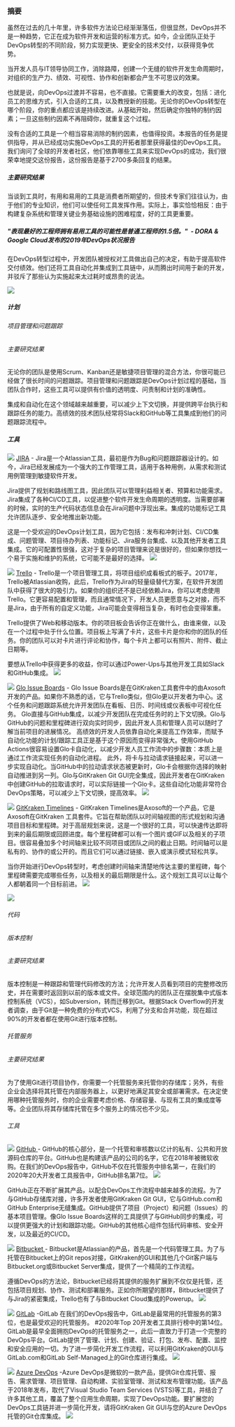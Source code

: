 ### 摘要 

虽然在过去的几十年里，许多软件方法论已经渐渐落伍，但很显然，DevOps并不是一种趋势，它正在成为软件开发和运营的标准方式。如今，企业团队正处于DevOps转型的不同阶段，努力实现更快、更安全的技术交付，以获得竞争优势。 

当开发人员与IT领导协同工作，消除路障，创建一个无缝的软件开发生命周期时，对组织的生产力、绩效、可视性、协作和创新都会产生不可思议的效果。   

也就是说，向DevOps过渡并不容易，也不直接。它需要重大的改变，包括：进化员工的思维方式，引入合适的工具，以及教授新的技能。无论你的DevOps转型在哪个阶段，你的重点都应该是持续改进。从基础开始，然后确定你独特的制约因素；一旦这些制约因素不再阻碍你，就重复这个过程。  

没有合适的工具是一个相当容易消除的制约因素，也值得投资。本报告的任务是提供指导，并从已经成功实施DevOps工具的开拓者那里获得最佳的DevOps工具。我们询问了全球的开发者社区，他们依靠哪些工具来实现DevOps的成功，我们很荣幸地提交这份报告，这份报告是基于2700多条回复的结果。

##### 主要研究结果

当谈到工具时，有用和易用的工具是消费者所期望的，但技术专家们往往认为，由于他们的专业知识，他们可以使任何工具发挥作用。实际上，事实恰恰相反：由于构建复杂系统和管理关键业务基础设施的困难程度，好的工具更重要。 

##### "表现最好的⼯程师拥有易⽤⼯具的可能性是普通⼯程师的1.5倍。"  - DORA & Google Cloud发布的2019年DevOps状况报告 

在DevOps转型过程中，开发团队被授权对工具做出自己的决定，有助于提高软件交付绩效。他们还将工具自动化并集成到工具链中，从而腾出时间用于新的开发，并驳斥了那些认为实施起来太过耗时或昂贵的说法。  

![](images/1-1-1.png)
##### 计划

###### 项目管理和问题跟踪 

###### 主要研究结果

无论你的团队是使用Scrum、Kanban还是敏捷项目管理的混合方法，你很可能已经做了很长时间的问题跟踪。项目管理和问题跟踪是DevOps计划过程的基础，当团队合作时，这些工具可以提供有价值的透明度、问责制和计划的准确性。 

集成和自动化在这个领域越来越重要，可以减少上下文切换，并提供跨平台执行和跟踪任务的能力。高绩效的技术团队经常将Slack和GitHub等工具集成到他们的问题跟踪流程中。


##### 工具

![](images/1-1-2.png) [JIRA](https://www.atlassian.com/software/jira) - Jira是一个Atlassian工具，最初是作为Bug和问题跟踪器设计的。如今，Jira已经发展成为一个强大的工作管理工具，适用于各种用例，从需求和测试用例管理到敏捷软件开发。 

Jira提供了规划和路线图工具，因此团队可以管理利益相关者、预算和功能需求。Jira集成了各种CI/CD工具，以促进整个软件开发生命周期的透明度。当需要部署的时候，实时的生产代码状态信息会在Jira问题中浮现出来。集成的功能标记工具允许团队逐步、安全地推出新功能。

这是一个受欢迎的DevOps计划工具，因为它包括：发布和冲刺计划、CI/CD集成、问题管理、项目待办列表、功能标记、Jira服务台集成、以及其他开发者工具集成。它的可配置性很强，这对于复杂的项目管理来说是很好的，但如果你想找一个易于实施和维护的系统，它可能不是最好的选择。
![](images/1-1-3.png)



![](images/1-1-4.png) [Trello](https://trello.com/en-US) - Trello是一个项目管理工具，将项目组织成看板式的板子。2017年，Trello被Atlassian收购，此后，Trello作为Jira的轻量级替代方案，在软件开发团队中获得了很大的吸引力。如果你的组织还不是已经依赖Jira，你可以考虑使用Trello。它更容易配置和管理，而且通常情况下，开发人员更愿意与之对接，而不是Jira，由于所有的自定义功能，Jira可能会变得相当复杂，有时也会变得笨重。
 
Trello提供了Web和移动版本。你的项目板会告诉你正在做什么，由谁来做，以及在一个过程中处于什么位置。项目板上写满了卡片，这些卡片是你和你的团队的任务。你的团队可以对卡片进行评论和协作，每个卡片上都可以有照片、附件、截止日期等。
 
要想从Trello中获得更多的收益，你可以通过Power-Ups与其他开发工具如Slack和GitHub集成。
![](images/1-1-5.png)



![](images/1-1-6.png) [Glo Issue Boards](https://gitkraken.com/glo) - Glo Issue Boards是在GitKraken工具套件中的由Axosoft开发的产品。如果你不熟悉的话，它与Trello类似，但Glo更以开发者为中心。这个任务和问题跟踪系统允许开发团队在看板、日历、时间线或仪表板中可视化任务。
Glo直接与GitHub集成，以减少开发团队在完成任务时的上下文切换。Glo与GitHub的问题和里程碑进行双向实时同步，因此开发人员和管理人员可以随时了解当前项目的进展情况。 
高绩效的开发人员依靠自动化来提高工作效率，而赋予自动化功能的计划/跟踪工具正是基于这个原因而变得非常强大。使用GitHub Actions很容易设置Glo卡自动化，以减少开发人员工作流中的步骤数：本质上是通过工作流实现任务的自动化进程。 
此外，将卡与拉动请求链接起来，可以进一步实现自动化。当GitHub中的拉动请求状态被更新时，Glo卡会根据你选择的映射自动推进到另一列。Glo与GitKraken Git GUI完全集成，因此开发者在GitKraken中创建GitHub的拉取请求时，可以实际链接一个Glo卡。这些自动化功能非常符合DevOps策略，可以减少上下文切换，提高效率。
![](images/1-1-7.png)


![](images/1-1-8.png) [GitKraken Timelines](https://gitkraken.com/timelines) - GitKraken Timelines是Axosoft的一个产品，它是Axosoft在GitKraken 工具套件。它旨在帮助团队以时间轴视图的形式规划和沟通项目目标和里程碑。对于高层规划来说，这是一个很好的工具，可以快速传达即将到来的最后期限或回顾进度。每个里程碑都可以有一个图片或GIF以及相关的子项目。很容易叠加多个时间轴来比较不同项目或团队之间的截止日期。时间轴可以是私有的、协作的或公开的。而且它们可以通过链接、嵌入或演示模式轻松共享。 
 
当你开始进行DevOps转型时，考虑创建时间轴来清楚地传达主要的里程碑，每个里程碑需要完成哪些任务，以及相关的最后期限是什么。这个规划工具可以让每个人都朝着同一个目标前进。
![](images/1-1-9.png)


![](images/1-1-10.png)
###### 代码

###### 版本控制

###### 主要研究结果

版本控制是一种跟踪和管理代码修改的方法；允许开发人员看到项目的完整修改历史，并在需要时返回到以前的版本或文件。全球范围内的团队正在摆脱集中式版本控制系统（VCS），如Subversion，转而迁移到Git。根据Stack Overflow的开发者调查，由于Git是一种免费的分布式VCS，利用了分支和合并功能，现在超过90%的开发者都在使用Git进行版本控制。 

###### 托管服务

###### 主要研究结果

为了使用Git进行项目协作，你需要一个托管服务来托管你的存储库；另外，有些企业会选择将其托管在内部服务器上，以更好地满足其安全或部署需求。在决定使用哪种托管服务时，你的企业需要考虑价格、存储容量、与现有工具的集成度等等。企业团队将其存储库托管在多个服务上的情况也不少见。

###### 工具

![](images/1-1-11.png) [GitHub ](https://github.com/about) - GitHub的核心部分，是一个托管和审核数以亿计的私有、公共和开放源码仓库的平台。GitHub也是构建该产品的公司的名字，它在2018年被微软收购。在我们的DevOps报告中，GitHub不仅在托管服务中排名第一，在我们的2020年20大开发者工具报告中，GitHub排名第7位。
![](images/1-1-12.png)

GitHub正在不断扩展其产品，以配合DevOps工作流程中越来越多的流程。为了与GitHub存储库对接，许多开发者使用GitKraken Git GUI，它与GitHub.com和GitHub Enterprise无缝集成。GitHub提供了项目（Project）和问题（Issues）的基本项目管理。像Glo Issue Boards这样的工具提供了与GitHub同步的集成，可以提供更强大的计划和跟踪功能。GitHub的其他核心组件包括代码审核、安全开发，以及最近的CI/CD。 

![](images/1-1-13.png) [Bitbucket ](https://bitbucket.org/product) - Bitbucket是Atlassian的产品，首先是一个代码管理工具。为了与托管在Bitbucket上的Git repos对接，GitKraken的GUI和其他几个Git客户端与Bitbucket.org或Bitbucket Server集成，提供了一个精简的工作流程。

遵循DevOps的方法论，Bitbucket已经将其提供的服务扩展到不仅仅是托管，还包括项目规划、协作、测试和部署服务。正如你所期望的那样，Bitbucket提供了与Jira的紧密集成，Trello也有了与Bitbucket Cloud集成的Powerup。
![](images/1-1-14.png)



![](images/1-1-15.png) [GitLab](https://about.gitlab.com/stages-devops-lifecycle/source-code-management/) -GitLab
在我们的DevOps报告中，GitLab是最常用的托管服务的第3位，也是最受欢迎的托管服务。
#2020年Top 20开发者工具排行榜中的第14位。GitLab是最早全面拥抱DevOps的托管服务之一，此后一直致力于打造一个完整的DevOps平台。GitLab提供了管理、计划、创建、验证、打包、发布、配置、监控和安全应用的一切。为了进一步简化开发工作流程，可以利用GitKraken的GUI与GitLab.com和GitLab Self-Managed上的Git仓库进行集成。
![](images/1-1-16.png)


![](images/1-1-17.png) [Azure DevOps](https://azure.microsoft.com/en-us/services/devops/repos/) -Azure DevOps是微软的一款产品，提供Git仓库托管、报告、需求管理、项目管理、自动构建、实验室管理、测试和发布管理功能。该产品于2018年发布，取代了Visual Studio Team Services (VSTS)等工具，并结合了许多其他工具，覆盖了整个应用生命周期，实现了DevOps功能。要扩展您的DevOps工具链并进一步简化开发，请将GitKraken Git GUI与您的Azure DevOps托管的Git仓库集成。
![](images/1-1-18.png)
